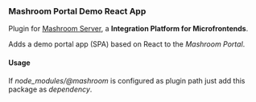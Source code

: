 
### Mashroom Portal Demo React App

Plugin for [Mashroom Server](https://www.mashroom-server.com), a **Integration Platform for Microfrontends**. 

Adds a demo portal app (SPA) based on React to the _Mashroom Portal_.

#### Usage

If _node_modules/@mashroom_ is configured as plugin path just add this package as _dependency_.

